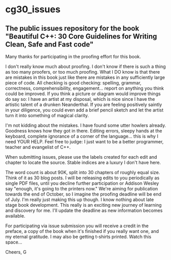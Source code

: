 # cg30_issues
## The public issues repository for the book "Beautiful C++: 30 Core Guidelines for Writing Clean, Safe and Fast code"

Many thanks for participating in the proofing effort for this book. 

I don't really know much about proofing. I don't know if there is such a thing as too many proofers, or too much proofing. What I DO know is that there are mistakes in this book just like there are mistakes in any sufficiently large piece of code. All checking is good checking: spelling, grammar, correctness, comprehensibility, engagement... report on anything you think could be improved. If you think a picture or diagram would improve things do say so: I have an artist at my disposal, which is nice since I have the artistic talent of a drunken Neanderthal. If you are feeling positively saintly in your diligence, you could even add a brief pencil sketch and let the artist turn it into something of magical clarity.

I'm not kidding about the mistakes. I have found some utter howlers already. Goodness knows how they got in there. Editing errors, sleepy hands at the keyboard, complete ignorance of a corner of the language... this is why I need YOUR HELP. Feel free to judge: I just want to be a better programmer, teacher and evangelist of C++.

When submitting issues, please use the labels created for each edit and chapter to locate the source. Stable indices are a luxury I don't have here.

The word count is about 90K, split into 30 chapters of roughly equal size. Think of it as 30 blog posts. I will be releasing edits to you periodically as single PDF files, until you decline further participation or Addison Wesley say "enough, it's going to the printers now." We're aiming for publication towards the end of October, so I imagine the proofing deadline will be end of July. I'm really just making this up though. I know nothing about late stage book development. This really is an exciting new journey of learning and discovery for me. I'll update the deadline as new information becomes available.

For participating via issue submission you will receive a credit in the preface, a copy of the book when it's finished if you really want one, and my eternal gratitude. I may also be getting t-shirts printed. Watch this space...

Cheers,
G
